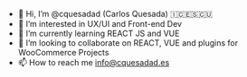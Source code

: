 - 👋 Hi, I’m @cquesadad (Carlos Quesada) 🇮🇨🇪🇸🇨🇺
- 👀 I’m interested in UX/UI and Front-end Dev
- 🌱 I’m currently learning REACT JS and VUE
- 💞️ I’m looking to collaborate on REACT, VUE  and plugins for WooCommerce Projects
- 📫 How to reach me info@cquesadad.es

<!---
cquesadad/cquesadad is a ✨ special ✨ repository because its `README.md` (this file) appears on your GitHub profile.
You can click the Preview link to take a look at your changes.
--->
